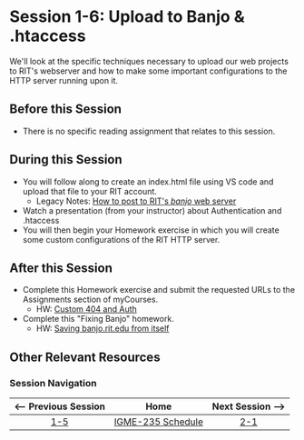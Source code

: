 # Session 1-6: Upload to Banjo & .htaccess

We'll look at the specific techniques necessary to upload our web projects to RIT's webserver and how to make some important configurations to the HTTP server running upon it.

## Before this Session
- There is no specific reading assignment that relates to this session.

## During this Session
- You will follow along to create an index.html file using VS code and upload that file to your RIT account. 
    - Legacy Notes: [How to post to RIT's *banjo* web server](https://github.com/tonethar/IGME-235-Shared/blob/master/notes/posting-to-banjo.md)
- Watch a presentation (from your instructor) about Authentication and .htaccess
- You will then begin your Homework exercise in which you will create some custom configurations of the RIT HTTP server.

## After this Session
- Complete this Homework exercise and submit the requested URLs to the Assignments section of myCourses.
    - HW: [Custom 404 and Auth](https://github.com/tonethar/IGME-235-Shared/blob/master/hw/htaccess.md)
- Complete this "Fixing Banjo" homework.
    - HW: [Saving banjo.rit.edu from itself](https://github.com/tonethar/IGME-235-Shared/blob/master/hw/Fixing-Banjo.md)

## Other Relevant Resources

### Session Navigation

| <-- Previous Session |               Home                  | Next Session --> |
|:--------------------:|:-----------------------------------:|:----------------:|
|  [1-5](1-5.md)       | [IGME-235 Schedule](../schedule.md) |   [2-1](2-1.md)  |
